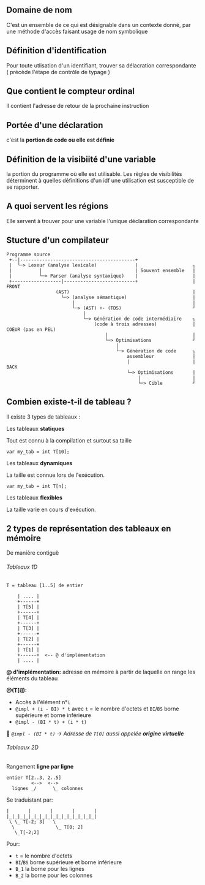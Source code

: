 ## Domaine de nom 

C'est un ensemble de ce qui est désignable dans un contexte donné, par une méthode d'accès faisant usage de nom symbolique

## Définition d'identification

Pour toute utlisation d'un identifiant, trouver  sa délacration correspondante ( précède l'étape de contrôle de typage )

## Que contient le compteur ordinal 

Il contient l'adresse de retour de la prochaine instruction

## Portée d'une déclaration 

c'est la **portion de code ou elle est définie**

## Définition de la visibiité d'une variable

la portion du programme où elle est utilisable. Les règles de visibilités déterminent à quelles définitions d'un idf une utilisation est susceptible de se rapporter.

## A quoi servent les régions

Elle servent à trouver pour une variable l'unique déclaration correspondante

## Stucture d'un compilateur

```text
Programme source
 +--|------------------------------------------+
 |  └─> Lexeur (analyse lexicale)              |                    ┐
 |          |                                  | Souvent ensemble   |
 |          └─> Parser (analyse syntaxique)    |                    |
 +------------------|--------------------------+                    | FRONT
                  (AST)                                             |
                    └─> (analyse sémantique)                        |
                        |                                           |
                        └─> (AST) +- (TDS)                          ┘
                            |
                            └─> Génération de code intermédiaire    ┐
                                (code à trois adresses)             | COEUR (pas en PEL)
                                    |                               |
                                    └─> Optimisations               ┘
                                        |
                                        └─> Génération de code      ┐
                                            assembleur              |
                                            |                       | BACK
                                            └─> Optimisations       |
                                                |                   |
                                                └─> Cible           ┘
```

## Combien existe-t-il de tableau ?

Il existe 3 types de tableaux : 

Les tableaux **statiques**

Tout est connu à la compilation et surtout sa taille

```var my_tab = int T[10];```

Les tableaux **dynamiques**

La taille est connue lors de l'exécution.

``` var n = read();
var my_tab = int T[n]; 
```

Les tableaux **flexibles**

La taille varie en cours d'exécution.

## 2 types de représentation des tableaux en mémoire

De manière contiguë

###### Tableaux 1D

`T = tableau [1..5] de entier`

```text
    | .... |
    +------+
    | T[5] |
    +------+
    | T[4] |
    +------+
    | T[3] |
    +------+
    | T[2] |
    +------+
    | T[1] |
    +------+  <-- @ d'implémentation
    | .... |
```

**@ d'implémentation:** adresse en mémoire à partir de laquelle on range les éléments du tableau

**@(T[i]):**

- Accès à l'élément n°`i`
- `@impl + (i - BI) * t` avec `t` = le nombre d'octets et `BI`/`BS` borne supérieure et borne inférieure
- `@impl - (BI * t) + (i * t)`

📝 _`@impl - (BI * t)` -> Adresse de `T[0]` aussi appelée **origine virtuelle**_

###### Tableaux 2D

Rangement **ligne par ligne**

```text
entier T[2..3, 2..5]
         <-->  <-->
  lignes _/      \_ colonnes
```

Se traduistant par:

```text
|       |       |       |       |
|_|_|_|_|_|_|_|_|_|_|_|_|_|_|_|_|
 \ \_ T[-2; 3]   \
  \               \_ T[0; 2]
   \_T[-2;2]  
```

Pour:

- `t` = le nombre d'octets
- `BI`/`BS` borne supérieure et borne inférieure
- `B_1` la borne pour les lignes
- `B_2` la borne pour les colonnes

